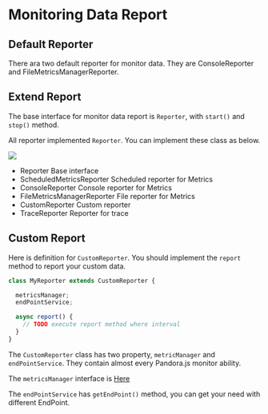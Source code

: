 # Monitoring Data Report

## Default Reporter

There ara two default reporter for monitor data. They are ConsoleReporter and FileMetricsManagerReporter.

## Extend Report

The base interface for monitor data report is `Reporter`, with `start()` and `stop()` method.

All reporter implemented `Reporter`. You can implement these class as below.

![](https://img.alicdn.com/tfs/TB1sRFxigvD8KJjy0FlXXagBFXa-478-235.png)

- Reporter  Base interface
- ScheduledMetricsReporter  Scheduled reporter for Metrics
- ConsoleReporter  Console reporter for Metrics
- FileMetricsManagerReporter  File reporter for Metrics
- CustomReporter  Custom reporter
- TraceReporter  Reporter for trace

## Custom Report

Here is definition for `CustomReporter`. You should implement the `report` method to report your custom data.

```javascript
class MyReporter extends CustomReporter {

  metricsManager;
  endPointService;

  async report() {
  	// TODO execute report method where interval
  }
}
```

The `CustomReporter` class has two property, `metricManager` and `endPointService`. They contain almost every Pandora.js monitor ability.

The `metricsManager` interface is [Here](http://www.midwayjs.org/pandora/api-reference/metrics/interfaces/metricsmanager.html)

The `endPointService` has `getEndPoint()` method, you can get your need with different EndPoint.
